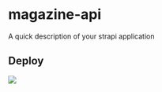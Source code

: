 # magazine-api

A quick description of your strapi application

## Deploy

<a href="https://www.heroku.com/deploy/?template=https://github.com/edgarlr/magazine-api">
<img src="https://assets.strapi.io/uploads/Deploy_button_heroku_b1043fc67d.png" />
</a>
